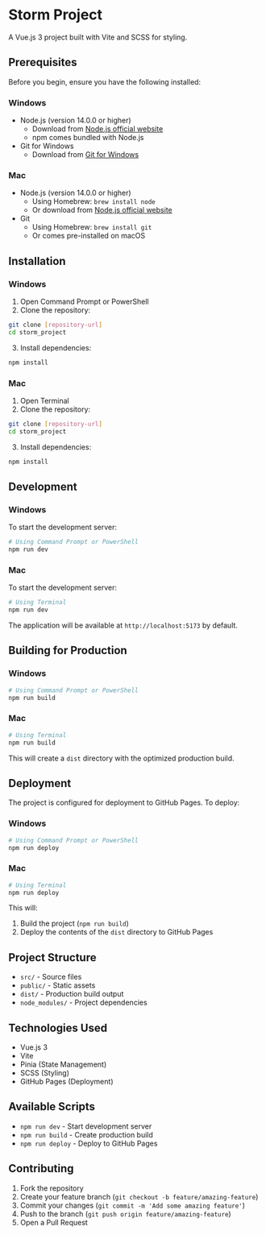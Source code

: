 # Storm Project

A Vue.js 3 project built with Vite and SCSS for styling.

## Prerequisites

Before you begin, ensure you have the following installed:

### Windows

- Node.js (version 14.0.0 or higher)
  - Download from [Node.js official website](https://nodejs.org/)
  - npm comes bundled with Node.js
- Git for Windows
  - Download from [Git for Windows](https://gitforwindows.org/)

### Mac

- Node.js (version 14.0.0 or higher)
  - Using Homebrew: `brew install node`
  - Or download from [Node.js official website](https://nodejs.org/)
- Git
  - Using Homebrew: `brew install git`
  - Or comes pre-installed on macOS

## Installation

### Windows

1. Open Command Prompt or PowerShell
2. Clone the repository:

```bash
git clone [repository-url]
cd storm_project
```

3. Install dependencies:

```bash
npm install
```

### Mac

1. Open Terminal
2. Clone the repository:

```bash
git clone [repository-url]
cd storm_project
```

3. Install dependencies:

```bash
npm install
```

## Development

### Windows

To start the development server:

```bash
# Using Command Prompt or PowerShell
npm run dev
```

### Mac

To start the development server:

```bash
# Using Terminal
npm run dev
```

The application will be available at `http://localhost:5173` by default.

## Building for Production

### Windows

```bash
# Using Command Prompt or PowerShell
npm run build
```

### Mac

```bash
# Using Terminal
npm run build
```

This will create a `dist` directory with the optimized production build.

## Deployment

The project is configured for deployment to GitHub Pages. To deploy:

### Windows

```bash
# Using Command Prompt or PowerShell
npm run deploy
```

### Mac

```bash
# Using Terminal
npm run deploy
```

This will:

1. Build the project (`npm run build`)
2. Deploy the contents of the `dist` directory to GitHub Pages

## Project Structure

- `src/` - Source files
- `public/` - Static assets
- `dist/` - Production build output
- `node_modules/` - Project dependencies

## Technologies Used

- Vue.js 3
- Vite
- Pinia (State Management)
- SCSS (Styling)
- GitHub Pages (Deployment)

## Available Scripts

- `npm run dev` - Start development server
- `npm run build` - Create production build
- `npm run deploy` - Deploy to GitHub Pages

## Contributing

1. Fork the repository
2. Create your feature branch (`git checkout -b feature/amazing-feature`)
3. Commit your changes (`git commit -m 'Add some amazing feature'`)
4. Push to the branch (`git push origin feature/amazing-feature`)
5. Open a Pull Request
